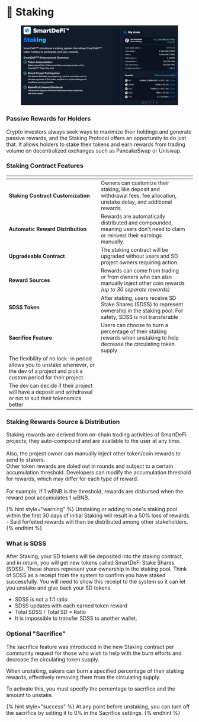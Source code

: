 # 🎁 Staking

<figure><img src="../../.gitbook/assets/Screenshot_18.png" alt=""><figcaption></figcaption></figure>

### Passive Rewards for Holders

Crypto investors always seek ways to maximize their holdings and generate passive rewards, and the Staking Protocol offers an opportunity to do just that. It allows holders to stake their tokens and earn rewards from trading volume on decentralized exchanges such as PancakeSwap or Uniswap.

### Staking Contract Features

<table data-card-size="large" data-column-title-hidden data-view="cards"><thead><tr><th></th><th></th><th data-hidden></th></tr></thead><tbody><tr><td><strong>Staking Contract Customization</strong></td><td>Owners can customize their staking, like deposit and withdrawal fees, fee allocation, unstake delay, and additional rewards.</td><td></td></tr><tr><td><strong>Automatic Reward Distribution</strong></td><td>Rewards are automatically distributed and compounded, meaning users don't need to claim or reinvest their earnings manually.</td><td></td></tr><tr><td><strong>Upgradeable Contract</strong></td><td>The staking contract will be upgraded without users and SD project owners requiring action.</td><td></td></tr><tr><td><strong>Reward Sources</strong></td><td>Rewards can come from trading or from owners who can also manually inject other coin rewards <em>(up to 30 separate rewards)</em></td><td></td></tr><tr><td><strong>SDSS Token</strong></td><td>After staking, users receive SD Stake Shares (SDSS) to represent ownership in the staking pool. For safety, SDSS is not transferable</td><td></td></tr><tr><td><strong>Sacrifice Feature</strong></td><td>Users can choose to burn a percentage of their staking rewards when unstaking to help  decrease the circulating token supply</td><td></td></tr><tr><td>The flexibility of no lock-in period allows you to unstake whenever, or the dev of a project and pick a custom period for their project.</td><td></td><td></td></tr><tr><td>The dev can decide if their project will have a deposit and withdrawal or not to suit their tokenomics better</td><td></td><td></td></tr></tbody></table>

### **Staking Rewards Source & Distribution**

Staking rewards are derived from on-chain trading activities of SmartDeFi projects; they auto-compound and are available to the user at any time.\
\
Also, the project owner can manually inject other token/coin rewards to send to stakers.\
Other token rewards are doled out in rounds and subject to a certain accumulation threshold. Developers can modify the accumulation threshold for rewards, which may differ for each type of reward.\
\
For example, if 1 wBNB is the threshold, rewards are disbursed when the reward pool accumulates 1 wBNB.

{% hint style="warning" %}
Unstaking or adding to one's staking pool within the first 30 days of initial Staking will result in a 50% loss of rewards.\
\- Said forfeited rewards will then be distributed among other stakeholders.&#x20;
{% endhint %}

### **What is SDSS**

After Staking, your SD tokens will be deposited into the staking contract, and in return, you will get new tokens called SmartDeFi Stake Shares (SDSS). These shares represent your ownership in the staking pool. Think of SDSS as a receipt from the system to confirm you have staked successfully. You will need to show this receipt to the system so it can let you unstake and give back your SD tokens.

* SDSS is not a 1:1 ratio
* SDSS updates with each earned token reward
* Total SDSS / Total SD = Ratio
* It is impossible to transfer SDSS to another wallet.

### Optional "Sacrifice"

The sacrifice feature was introduced in the new Staking contract per community request for those who wish to help with the burn efforts and decrease the circulating token supply.

When unstaking, sakers can burn a specified percentage of their staking rewards, effectively removing them from the circulating supply.

To activate this, you must specify the percentage to sacrifice and the amount to unstake.

{% hint style="success" %}
At any point before unstaking, you can turn off the sacrifice by setting it to 0% in the Sacrifice settings.
{% endhint %}
